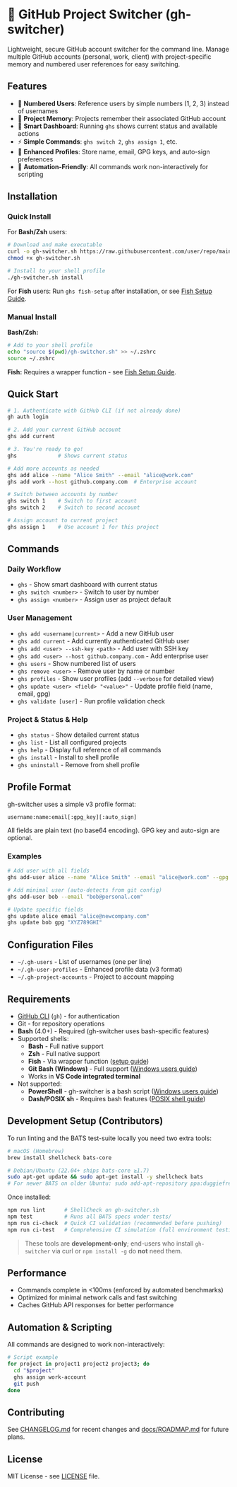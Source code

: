 # 🎯 GitHub Project Switcher (gh-switcher)

Lightweight, secure GitHub account switcher for the command line. Manage multiple GitHub accounts (personal, work, client) with project-specific memory and numbered user references for easy switching.

## Features

- 🔢 **Numbered Users**: Reference users by simple numbers (1, 2, 3) instead of usernames
- 📁 **Project Memory**: Projects remember their associated GitHub account
- 🎯 **Smart Dashboard**: Running `ghs` shows current status and available actions
- ⚡ **Simple Commands**: `ghs switch 2`, `ghs assign 1`, etc.
- 🔐 **Enhanced Profiles**: Store name, email, GPG keys, and auto-sign preferences
- 🤖 **Automation-Friendly**: All commands work non-interactively for scripting

## Installation

### Quick Install

For **Bash/Zsh** users:
```bash
# Download and make executable
curl -o gh-switcher.sh https://raw.githubusercontent.com/user/repo/main/gh-switcher.sh
chmod +x gh-switcher.sh

# Install to your shell profile
./gh-switcher.sh install
```

For **Fish** users: Run `ghs fish-setup` after installation, or see [Fish Setup Guide](docs/FISH_SETUP.md).

### Manual Install

**Bash/Zsh:**
```bash
# Add to your shell profile
echo "source $(pwd)/gh-switcher.sh" >> ~/.zshrc
source ~/.zshrc
```

**Fish:** Requires a wrapper function - see [Fish Setup Guide](docs/FISH_SETUP.md).

## Quick Start

```bash
# 1. Authenticate with GitHub CLI (if not already done)
gh auth login

# 2. Add your current GitHub account
ghs add current

# 3. You're ready to go!
ghs             # Shows current status

# Add more accounts as needed
ghs add alice --name "Alice Smith" --email "alice@work.com"
ghs add work --host github.company.com  # Enterprise account

# Switch between accounts by number
ghs switch 1    # Switch to first account
ghs switch 2    # Switch to second account

# Assign account to current project
ghs assign 1    # Use account 1 for this project
```

## Commands

### Daily Workflow

- `ghs` - Show smart dashboard with current status
- `ghs switch <number>` - Switch to user by number
- `ghs assign <number>` - Assign user as project default

### User Management

- `ghs add <username|current>` - Add a new GitHub user
- `ghs add current` - Add currently authenticated GitHub user
- `ghs add <user> --ssh-key <path>` - Add user with SSH key
- `ghs add <user> --host github.company.com` - Add enterprise user
- `ghs users` - Show numbered list of users
- `ghs remove <user>` - Remove user by name or number
- `ghs profiles` - Show user profiles (add `--verbose` for detailed view)
- `ghs update <user> <field> "<value>"` - Update profile field (name, email, gpg)
- `ghs validate [user]` - Run profile validation check

### Project & Status & Help

- `ghs status` - Show detailed current status
- `ghs list` - List all configured projects
- `ghs help` - Display full reference of all commands
- `ghs install` - Install to shell profile
- `ghs uninstall` - Remove from shell profile

## Profile Format

gh-switcher uses a simple v3 profile format:

```
username:name:email[:gpg_key][:auto_sign]
```

All fields are plain text (no base64 encoding). GPG key and auto-sign are optional.

### Examples

```bash
# Add user with all fields
ghs add-user alice --name "Alice Smith" --email "alice@work.com" --gpg "ABC123DEF" --auto-sign true

# Add minimal user (auto-detects from git config)
ghs add-user bob --email "bob@personal.com"

# Update specific fields
ghs update alice email "alice@newcompany.com"
ghs update bob gpg "XYZ789GHI"
```

## Configuration Files

- `~/.gh-users` - List of usernames (one per line)
- `~/.gh-user-profiles` - Enhanced profile data (v3 format)
- `~/.gh-project-accounts` - Project to account mapping

## Requirements

- [GitHub CLI](https://cli.github.com/) (`gh`) - for authentication
- Git - for repository operations
- **Bash** (4.0+) - Required (gh-switcher uses bash-specific features)
- Supported shells:
  - **Bash** - Full native support
  - **Zsh** - Full native support  
  - **Fish** - Via wrapper function ([setup guide](docs/FISH_SETUP.md))
  - **Git Bash (Windows)** - Full support ([Windows users guide](docs/WINDOWS_USERS.md))
  - Works in **VS Code integrated terminal**
- Not supported:
  - **PowerShell** - gh-switcher is a bash script ([Windows users guide](docs/WINDOWS_USERS.md))
  - **Dash/POSIX sh** - Requires bash features ([POSIX shell guide](docs/POSIX_SHELL_USAGE.md))

## Development Setup (Contributors)

To run linting and the BATS test-suite locally you need two extra tools:

```bash
# macOS (Homebrew)
brew install shellcheck bats-core

# Debian/Ubuntu (22.04+ ships bats-core ≥1.7)
sudo apt-get update && sudo apt-get install -y shellcheck bats
# For newer BATS on older Ubuntu: sudo add-apt-repository ppa:duggiefresh/bats && sudo apt-get install bats-core
```

Once installed:

```bash
npm run lint      # ShellCheck on gh-switcher.sh
npm test          # Runs all BATS specs under tests/
npm run ci-check  # Quick CI validation (recommended before pushing)
npm run ci-test   # Comprehensive CI simulation (full environment testing)
```

> These tools are **development-only**; end-users who install `gh-switcher` via
> curl or `npm install -g` do **not** need them.

## Performance

- Commands complete in <100ms (enforced by automated benchmarks)
- Optimized for minimal network calls and fast switching
- Caches GitHub API responses for better performance

## Automation & Scripting

All commands are designed to work non-interactively:

```bash
# Script example
for project in project1 project2 project3; do
  cd "$project"
  ghs assign work-account
  git push
done
```

## Contributing

See [CHANGELOG.md](CHANGELOG.md) for recent changes and [docs/ROADMAP.md](docs/ROADMAP.md) for future plans.

## License

MIT License - see [LICENSE](LICENSE) file.
